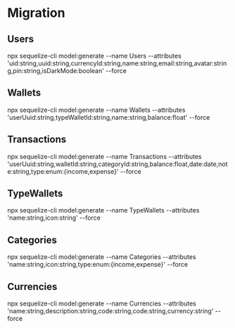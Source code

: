 # Migration

## Users

npx sequelize-cli model:generate --name Users --attributes 'uid:string,uuid:string,currencyId:string,name:string,email:string,avatar:string,pin:string,isDarkMode:boolean' --force

## Wallets

npx sequelize-cli model:generate --name Wallets --attributes 'userUuid:string,typeWalletId:string,name:string,balance:float' --force

## Transactions

npx sequelize-cli model:generate --name Transactions --attributes 'userUuid:string,walletId:string,categoryId:string,balance:float,date:date,note:string,type:enum:{income,expense}' --force

## TypeWallets

npx sequelize-cli model:generate --name TypeWallets --attributes 'name:string,icon:string' --force

## Categories

npx sequelize-cli model:generate --name Categories --attributes 'name:string,icon:string,type:enum:{income,expense}' --force

## Currencies

npx sequelize-cli model:generate --name Currencies --attributes 'name:string,description:string,code:string,code:string,currency:string' --force

